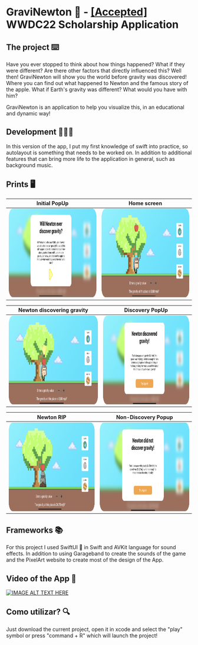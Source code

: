 # GraviNewton 🍎 - [[Accepted]](https://drive.google.com/file/d/1K-AhE_rXtqhm1gWamrgsA5evyAkUrPQc/view?usp=sharing) WWDC22 Scholarship Application

## The project ⌨️

Have you ever stopped to think about how things happened? What if they were different? Are there other factors that directly influenced this? Well then! GraviNewton will show you the world before gravity was discovered! Where you can find out what happened to Newton and the famous story of the apple. What if Earth's gravity was different? What would you have with him?

GraviNewton is an application to help you visualize this, in an educational and dynamic way!

## Development 👩🏻‍💻

In this version of the app, I put my first knowledge of swift into practice, so autolayout is something that needs to be worked on. In addition to additional features that can bring more life to the application in general, such as background music.

## Prints 🖥️

Initial PopUp | Home screen
:-------------------------:|:-------------------------:
<img src="https://github.com/CynaraCosta/graviNewton-WWDC/blob/main/Screenshots/init-popup.png" alt="Initial PopUp" width="500" height="240"> | <img src="https://github.com/CynaraCosta/graviNewton-WWDC/blob/main/Screenshots/home-screen.png" alt="Home Screen" width="500" height="240"> 

Newton discovering gravity | Discovery PopUp
:-------------------------:|:-------------------------:
<img src="https://github.com/CynaraCosta/graviNewton-WWDC/blob/main/Screenshots/discovered.png" alt="Newton discovering gravity" width="500" height="240"> | <img src="https://github.com/CynaraCosta/graviNewton-WWDC/blob/main/Screenshots/discovered-popup.png" alt="Discovery PopUp" width="500" height="240"> 

Newton RIP | Non-Discovery Popup
:-------------------------:|:-------------------------:
<img src="https://github.com/CynaraCosta/graviNewton-WWDC/blob/main/Screenshots/rip.png" alt="Newton RIP" width="500" height="240">  | <img src="https://github.com/CynaraCosta/graviNewton-WWDC/blob/main/Screenshots/rip-popup.png" alt="Non-Discovery Popup" width="500" height="240"> 

## Frameworks 📚

For this project I used SwiftUI 👾 in Swift and AVKit language for sound effects. In addition to using Garageband to create the sounds of the game and the PixelArt website to create most of the design of the App.

## Video of the App 🎥

[![IMAGE ALT TEXT HERE](https://img.youtube.com/vi/kbO4dDJVx-A/0.jpg)](https://www.youtube.com/watch?v=kbO4dDJVx-A)

## Como utilizar? 🔍

Just download the current project, open it in xcode and select the "play" symbol or press "command + R" which will launch the project!
